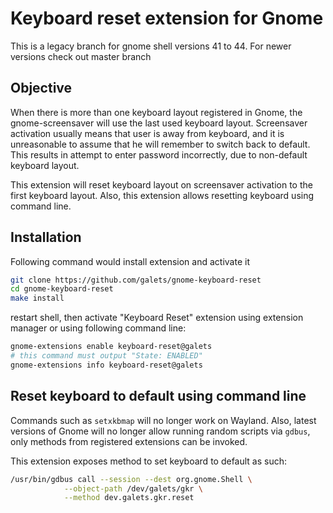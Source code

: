 # Keyboard reset extension for Gnome

This is a legacy branch for gnome shell versions 41 to 44. For newer
versions check out master branch

## Objective

When there is more than one keyboard layout registered in Gnome, the
gnome-screensaver will use the last used keyboard layout. Screensaver
activation usually means that user is away from keyboard, and it is
unreasonable to assume that he will remember to switch back to default.
This results in attempt to enter password incorrectly, due to non-default
keyboard layout.

This extension will reset keyboard layout on screensaver activation to
the first keyboard layout. Also, this extension allows resetting keyboard
using command line.

## Installation

Following command would install extension and activate it

```bash
git clone https://github.com/galets/gnome-keyboard-reset
cd gnome-keyboard-reset
make install
```

restart shell, then activate "Keyboard Reset" extension using extension manager
or using following command line:

```bash
gnome-extensions enable keyboard-reset@galets
# this command must output "State: ENABLED"
gnome-extensions info keyboard-reset@galets
```

## Reset keyboard to default using command line

Commands such as `setxkbmap` will no longer work on Wayland. Also, latest
versions of Gnome will no longer allow running random scripts via `gdbus`, only
methods from registered extensions can be invoked.

This extension exposes method to set keyboard to default as such:

```bash
/usr/bin/gdbus call --session --dest org.gnome.Shell \
            --object-path /dev/galets/gkr \
            --method dev.galets.gkr.reset
```
